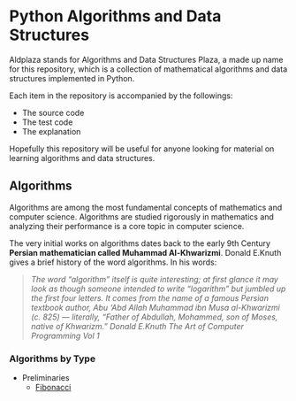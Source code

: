 # Python Algorithms and Data Structures

Aldplaza stands for Algorithms and Data Structures Plaza, a made up name for this repository, which is a collection of mathematical algorithms and data structures implemented in Python.

Each item in the repository is accompanied by the followings:

- The source code
- The test code
- The explanation

Hopefully this repository will be useful for anyone looking for material on learning algorithms and data structures.

## Algorithms

Algorithms are among the most fundamental concepts of mathematics and computer science. Algorithms are studied rigorously in mathematics and analyzing their performance is a core topic in computer science.

The very initial works on algorithms dates back to the early 9th Century **Persian mathematician called Muhammad Al-Khwarizmi**. Donald E.Knuth gives a brief history of the word algorithms. In his words:

> *The word “algorithm” itself is quite interesting; at first glance it may look  as though someone intended to write “logarithm” but jumbled up the first four  letters. It comes  from the name of a famous Persian textbook author, Abu ‘Abd Allah Muhammad  ibn Musa al-Khwarizmi (c. 825) — literally, “Father of Abdullah, Mohammed,  son of Moses, native of Khwarizm.” Donald E.Knuth The Art of Computer Programming Vol 1*

### Algorithms by Type

- Preliminaries
  - [Fibonacci](src/algorithms/fibonacci)
